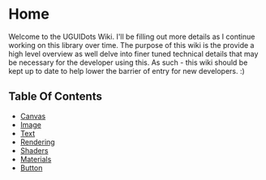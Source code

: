 # Home

Welcome to the UGUIDots Wiki. I'll be filling out more details as I continue working on this library
over time. The purpose of this wiki is the provide a high level overview as well delve into finer
tuned technical details that may be necessary for the developer using this. As such - this wiki should
be kept up to date to help lower the barrier of entry for new developers. :)

## Table Of Contents
* [Canvas](Canvas.md)
* [Image](Image.md)
* [Text](Text.md)
* [Rendering](Rendering.md)
* [Shaders](Shaders.md)
* [Materials](Material.md)
* [Button](Button.md)
